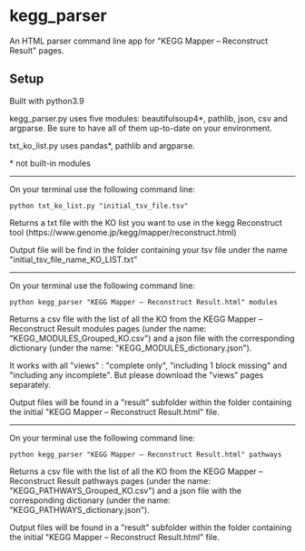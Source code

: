 # kegg_parser
An HTML parser command line app for "KEGG Mapper – Reconstruct Result" pages.

## Setup

<p>Built with python3.9</p>
<p>kegg_parser.py uses five modules: beautifulsoup4*, pathlib, json, csv and argparse. Be sure to have all of them up-to-date on your environment.</p>
<p> txt_ko_list.py uses pandas*, pathlib and argparse.</p>
<p>* not built-in modules</p> 
<hr>

On your terminal use the following command line:

```
python txt_ko_list.py "initial_tsv_file.tsv"
```

<p>Returns a txt file with the KO list you want to use in the kegg Reconstruct tool (https://www.genome.jp/kegg/mapper/reconstruct.html)</p>
<p>Output file will be find in the folder containing your tsv file under the name "initial_tsv_file_name_KO_LIST.txt"</p>

<hr>

On your terminal use the following command line:

```
python kegg_parser "KEGG Mapper – Reconstruct Result.html" modules
```

<p>Returns a csv file with the list of all the KO from the KEGG Mapper – Reconstruct Result modules pages (under the name: "KEGG_MODULES_Grouped_KO.csv") and a json file with the corresponding dictionary (under the name: "KEGG_MODULES_dictionary.json"). </p>
<p>It works with all "views" : "complete only", "including 1 block missing" and "including any incomplete". But please download the "views" pages separately.</p>

<p>Output files will be found in a "result" subfolder within the folder containing the initial "KEGG Mapper – Reconstruct Result.html" file.</p>

<hr>

On your terminal use the following command line:

```
python kegg_parser "KEGG Mapper – Reconstruct Result.html" pathways
```
Returns a csv file with the list of all the KO from the KEGG Mapper – Reconstruct Result pathways pages (under the name: "KEGG_PATHWAYS_Grouped_KO.csv") and a json file with the corresponding dictionary (under the name: "KEGG_PATHWAYS_dictionary.json").
<p>Output files will be found in a "result" subfolder within the folder containing the initial "KEGG Mapper – Reconstruct Result.html" file.</p>
